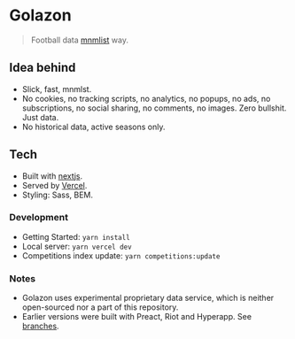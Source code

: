 # Golazon

> Football data [mnmlist](http://mnmlist.com/w/) way.

## Idea behind

- Slick, fast, mnmlst.
- No cookies, no tracking scripts, no analytics, no popups, no ads, no subscriptions, no social sharing, no comments, no images. Zero bullshit. Just data.
- No historical data, active seasons only.

## Tech

- Built with [nextjs](https://nextjs.org).
- Served by [Vercel](https://vercel.com).
- Styling: Sass, BEM.

### Development

- Getting Started: `yarn install`
- Local server: `yarn vercel dev`
- Competitions index update: `yarn competitions:update`

### Notes

- Golazon uses experimental proprietary data service,
  which is neither open-sourced nor a part of this repository.
- Earlier versions were built with Preact, Riot and Hyperapp.
  See [branches](https://github.com/sobstel/golazon/branches).
